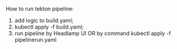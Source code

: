 How to run tekton pipeline:

1) add logic to build.yaml;
2) kubectl apply -f build.yaml;
3) run pipeline by Headlamp UI OR by command kubectl apply -f pipelinerun.yaml
